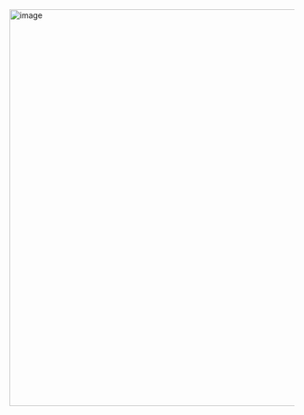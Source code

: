 <img width="725" height="702" alt="image" src="https://github.com/user-attachments/assets/b645d8b3-6714-4de7-a585-7d39e0d0b9dd" />
